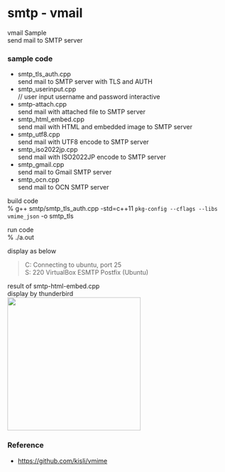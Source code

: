 smtp - vmail
===============

vmail Sample <br/>
send mail to SMTP server <br/>

### sample code
- smtp_tls_auth.cpp <br/>
send mail to SMTP server with TLS and AUTH <br/>
- smtp_userinput.cpp <br/>
// user input username and password interactive <br/>
- smtp-attach.cpp <br/>
send mail with attached file to SMTP server <br/>
- smtp_html_embed.cpp <br/>
send mail with HTML and embedded image to SMTP server <br/>
- smtp_utf8.cpp <br/>
send mail with UTF8 encode to SMTP server <br/>
- smtp_iso2022jp.cpp <br/>
send mail with ISO2022JP encode to SMTP server <br/>
- smtp_gmail.cpp <br/>
send mail to Gmail SMTP server <br/>
- smtp_ocn.cpp <br/>
send mail to OCN SMTP server <br/>


build code <br/>
% g++ smtp/smtp_tls_auth.cpp -std=c++11 `pkg-config --cflags --libs vmime_json` -o smtp_tls   <br/>  

run code <br/>
% ./a.out

display as below <br/>
> C: Connecting to ubuntu, port 25 <br/>
> S: 220 VirtualBox ESMTP Postfix (Ubuntu) <br/>


result of smtp-html-embed.cpp <br/>
display by thunderbird <br/>
<image src="https://raw.githubusercontent.com/ohwada/MAC_cpp_Samples/master/vmime/result/thunderbird_html_embed.png" width="300" /><br/>


### Reference <br/>
- https://github.com/kisli/vmime

